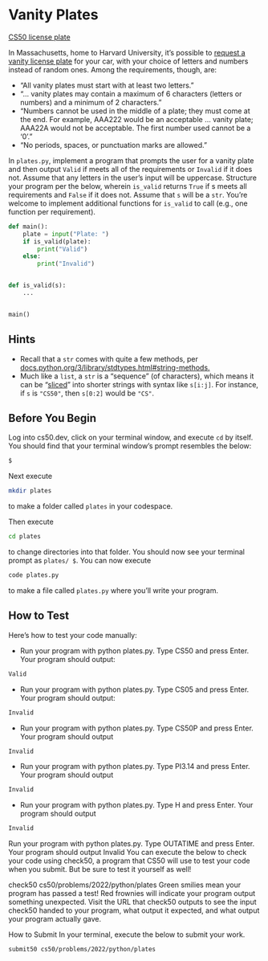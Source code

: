 # Vanity Plates

[CS50 license plate](plate.png)

In Massachusetts, home to Harvard University, it’s possible to [request a vanity license plate](https://www.mass.gov/how-to/request-a-vanity-license-plate) for your car, with your choice of letters and numbers instead of random ones. Among the requirements, though, are:

- “All vanity plates must start with at least two letters.”
- “… vanity plates may contain a maximum of 6 characters (letters or numbers) and a minimum of 2 characters.”
- “Numbers cannot be used in the middle of a plate; they must come at the end. For example, AAA222 would be an acceptable … vanity plate; AAA22A would not be acceptable. The first number used cannot be a ‘0’.”
- “No periods, spaces, or punctuation marks are allowed.”

In `plates.py`, implement a program that prompts the user for a vanity plate and then output `Valid` if meets all of the requirements or `Invalid` if it does not. Assume that any letters in the user’s input will be uppercase. Structure your program per the below, wherein `is_valid` returns `True` if s meets all requirements and `False` if it does not. Assume that `s` will be a `str`. You’re welcome to implement additional functions for `is_valid` to call (e.g., one function per requirement).

```python
def main():
    plate = input("Plate: ")
    if is_valid(plate):
        print("Valid")
    else:
        print("Invalid")


def is_valid(s):
    ...


main()
```

## Hints

- Recall that a `str` comes with quite a few methods, per [docs.python.org/3/library/stdtypes.html#string-methods.](https://docs.python.org/3/library/stdtypes.html#string-methods)
- Much like a `list`, a `str` is a “sequence” (of characters), which means it can be “[sliced](https://docs.python.org/3/library/stdtypes.html#common-sequence-operations)” into shorter strings with syntax like `s[i:j]`. For instance, if `s` is `"CS50"`, then `s[0:2]` would be `"CS"`.

## Before You Begin

Log into cs50.dev, click on your terminal window, and execute `cd` by itself. You should find that your terminal window’s prompt resembles the below:

```bash
$
```

Next execute

```bash
mkdir plates
```

to make a folder called `plates` in your codespace.

Then execute

```bash
cd plates
```

to change directories into that folder. You should now see your terminal prompt as `plates/ $`. You can now execute

```bash
code plates.py
```

to make a file called `plates.py` where you’ll write your program.

## How to Test

Here’s how to test your code manually:

- Run your program with python plates.py. Type CS50 and press Enter. Your program should output:

```bash
Valid
```

- Run your program with python plates.py. Type CS05 and press Enter. Your program should output:

```bash
Invalid
```

- Run your program with python plates.py. Type CS50P and press Enter. Your program should output

```bash
Invalid
```

- Run your program with python plates.py. Type PI3.14 and press Enter. Your program should output

```bash
Invalid
```

- Run your program with python plates.py. Type H and press Enter. Your program should output

```bash
Invalid
```

Run your program with python plates.py. Type OUTATIME and press Enter. Your program should output
Invalid
You can execute the below to check your code using check50, a program that CS50 will use to test your code when you submit. But be sure to test it yourself as well!

check50 cs50/problems/2022/python/plates
Green smilies mean your program has passed a test! Red frownies will indicate your program output something unexpected. Visit the URL that check50 outputs to see the input check50 handed to your program, what output it expected, and what output your program actually gave.

How to Submit
In your terminal, execute the below to submit your work.

```bash
submit50 cs50/problems/2022/python/plates
```
